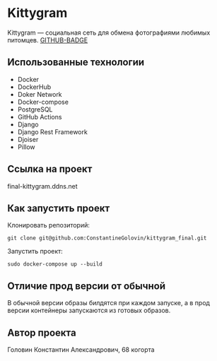 # Kittygram
Kittygram — социальная сеть для обмена фотографиями любимых питомцев.
[GITHUB-BADGE](https://github.com/ConstantineGolovin/kittygram_final/workflows/Main%20Kittygram%20workflow/badge.svg)

## Использованные технологии
* Docker
* DockerHub
* Doker Network
* Docker-compose
* PostgreSQL
* GitHub Actions
* Django
* Django Rest Framework
* Djoiser
* Pillow

## Ссылка на проект
final-kittygram.ddns.net

## Как запустить проект
Клонировать репозиторий:
~~~
git clone git@github.com:ConstantineGolovin/kittygram_final.git
~~~

Запустить проект: 
~~~
sudo docker-compose up --build
~~~

## Отличие прод версии от обычной
В обычной версии образы билдятся при каждом запуске, а в прод версии контейнеры запускаются из готовых образов.

## Автор проекта
Головин Константин Александрович, 68 когорта
